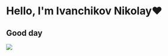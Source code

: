 <h1>Hello, I'm Ivanchikov Nikolay❤</h1>
<h2>Good day</h2>
<img src=https://static.wikia.nocookie.net/meownjik/images/7/74/Мурзик.jpg/revision/latest/scale-to-width-down/1200?cb=20160809074230&path-prefix=ru>